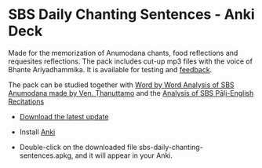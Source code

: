 # SBS Daily Chanting Sentences - Anki Deck

Made for the memorization of Anumodana chants, food reflections and requesites reflections. The pack includes cut-up mp3 files with the voice of Bhante Ariyadhammika. It is available for testing and [feedback](https://docs.google.com/forms/d/e/1FAIpQLSeA7LgF9KnCGWw1_HysqKpgD4eg4Hjo3ZFG7GcL53nsIETDCw/viewform).


The pack can be studied together with [Word by Word Analysis of SBS Anumodana made by Ven. Ṭhanuttamo](https://github.com/sasanarakkha/study-tools/releases/latest/download/analysis-of-sbs-anumodana-by-thanuttamo.pdf) and the [Analysis of SBS Pāḷi-English Recitations](https://github.com/sasanarakkha/study-tools/releases/latest/download/analysis-of-sbs-pali-english-recitations.pdf)

- [Download the latest update](https://github.com/sasanarakkha/study-tools/releases/latest/download/sbs-daily-chanting-sentences.apkg)

- Install [Anki](https://apps.ankiweb.net/)

- Double-click on the downloaded file sbs-daily-chanting-sentences.apkg, and it will appear in your Anki.
